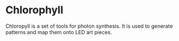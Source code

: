 # Chlorophyll

Chloropyll is a set of tools for photon synthesis. It is used to generate patterns and map them onto LED art pieces.
